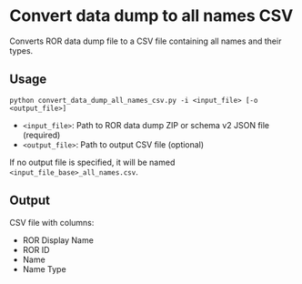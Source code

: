 # Convert data dump to all names CSV

Converts ROR data dump file to a CSV file containing all names and their types.

## Usage

```
python convert_data_dump_all_names_csv.py -i <input_file> [-o <output_file>]
```

- `<input_file>`: Path to ROR data dump ZIP or schema v2 JSON file (required)
- `<output_file>`: Path to output CSV file (optional)

If no output file is specified, it will be named `<input_file_base>_all_names.csv`.

## Output

CSV file with columns:
- ROR Display Name
- ROR ID
- Name
- Name Type